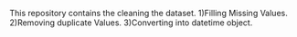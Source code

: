 This repository contains the cleaning the dataset.
1)Filling Missing Values.
2)Removing duplicate Values.
3)Converting into datetime object.
